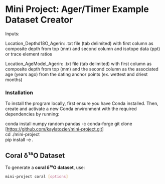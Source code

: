# Mini Project: Ager/Timer Example Dataset Creator

Inputs: 

Location_Depthd18O_Agerin: .txt file (tab delimited) with first column as composite depth from top (mm) and second column and isotope data (ppt) or trace element ratios 

Location_AgeModel_Agerin: .txt file (tab delimited) with first column as composite depth from top (mm) and the second column as the associated age (years ago) from the dating anchor points (ex. wettest and driest months)

### Installation

To install the program locally, first ensure you have Conda installed. Then, create and activate a new Conda environment with the required dependencies by running:

conda install numpy random pandas  -c conda-forge
git clone [https://github.com/kaylatozier/mini-project.git]  
cd ./mini-project  
pip install -e .

## Coral δ¹⁸O Dataset
To generate a **coral δ¹⁸O dataset**, use:

```bash
mini-project coral [options]
